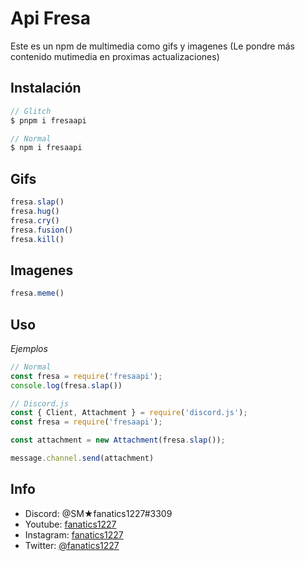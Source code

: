 Api Fresa
=================

Este es un npm de multimedia como gifs y imagenes (Le pondre más contenido mutimedia en proximas actualizaciones)

Instalación
-----------


```js
// Glitch
$ pnpm i fresaapi

// Normal
$ npm i fresaapi
```
Gifs
----
```js
fresa.slap()
fresa.hug()
fresa.cry()
fresa.fusion()
fresa.kill()
```
Imagenes
--------
```js
fresa.meme()
```
Uso
---


_Ejemplos_

```js
// Normal
const fresa = require('fresaapi');
console.log(fresa.slap())

// Discord.js
const { Client, Attachment } = require('discord.js');
const fresa = require('fresaapi');

const attachment = new Attachment(fresa.slap());

message.channel.send(attachment)
```

Info
-----
- Discord: @SM★fanatics1227#3309 
- Youtube: [fanatics1227](https://www.youtube.com/channel/UCJbj6jt-6ddOxgUf7OA2rhg)
- Instagram: [fanatics1227](https://instagram.com/fanatics1227)
- Twitter: [@fanatics1227](https://twitter.com/@fanatics1227)

